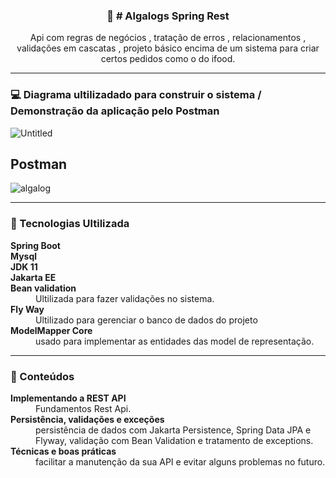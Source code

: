<p align="center">
  <h3 align="center">🚀 # Algalogs Spring Rest</h3>

  <p align="center">
   Api com regras de negócios , tratação de erros , relacionamentos , validações em cascatas , projeto básico encima de um sistema para criar certos pedidos como o do ifood.
   
  </p>
</p>

<hr />

### 💻 Diagrama ultilizadado para construir o sistema / Demonstração da aplicação pelo Postman

![Untitled](https://user-images.githubusercontent.com/48605830/129493673-faafeb94-a827-4730-9b26-bf985d6a498f.png)

## Postman

![algalog](https://user-images.githubusercontent.com/48605830/129494384-79aa1632-a6b9-49cf-a581-69661098a006.gif)

<hr />

### 🔖 Tecnologias Ultilizada

<dl>
<dt><strong>Spring Boot</strong></dt>
<dt><strong>Mysql</strong></dt>
<dt><strong>JDK 11</strong></dt>
<dt><strong>Jakarta EE</strong></dt>

<dt><strong>Bean validation</strong></dt>
<dd>Ultilizada para fazer validações no sistema.</dd>

<dt><strong>Fly Way</strong></dt>
<dd>Ultilizado para gerenciar o banco de dados do projeto</dd>

  <dt><strong>ModelMapper Core</strong></dt>
<dd>usado para implementar as entidades das model de representação.</dd>
  
</dl>

<hr>

### 📑 Conteúdos 

<dl>
<dt><strong>Implementando a REST API</strong></dt>
<dd>Fundamentos Rest Api.</dd>

<dt><strong>Persistência, validações e exceções</strong></dt>
<dd> persistência de dados com Jakarta Persistence, Spring Data JPA e Flyway, validação com Bean Validation e tratamento de exceptions.</dd>

<dt><strong>Técnicas e boas práticas</strong></dt>
<dd>facilitar a manutenção da sua API e evitar alguns problemas no futuro.</dd>


</dl>
